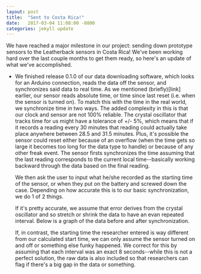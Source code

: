 ```yaml
---
layout: post
title:  "Sent to Costa Rica!"
date:   2017-03-04 11:08:00 -0800
categories: jekyll update
---
```

We have reached a major milestone in our project: sending down prototype sensors to the Leatherback sensors in Costa Rica! We've been working hard over the last couple months to get them ready, so here's an update of what we've accomplished.

* We finished release 0.1.0 of our data downloading software, which looks for an Arduino connection, reads the data off the sensor, and synchronizes said data to real time. As we mentioned (briefly)[link] earlier, our sensor reads absolute time, or time since last reset (i.e. when the sensor is turned on). To match this with the time in the real world, we synchronize time in two ways. The added complexity in this is that our clock and sensor are not 100% reliable. The crystal oscillator that tracks time for us might have a tolerance of +/- 5%, which means that if it records a reading every 30 minutes that reading could actually take place anywhere between 28.5 and 31.5 minutes. Plus, it's possible the sensor could reset either because of an overflow (when the time gets so large it becomes too long for the data type to handle) or because of any other freak event.
	The sensor firsts synchronizes the time assuming that the last reading corresponds to the current local time--basically working backward through the data based on the final reading.

	We then ask the user to input what he/she recorded as the starting time of the sensor, or when they put on the battery and screwed down the case. Depending on how accurate this is to our basic synchronization, we do 1 of 2 things. 

	If it's pretty accurate, we assume that error derives from the crystal oscillator and so stretch or shrink the data to have an evan repeated interval. Below is a graph of the data before and after synchronization.

	If, in contrast, the starting time the researcher entered is way different from our calculated start time, we can only assume the sensor turned on and off or something else funky happened. We correct for this by assuming that each interval was an exact 8 seconds--while this is not a perfect solution, the raw data is also included so that researchers can flag if there's a big gap in the data or something. 
